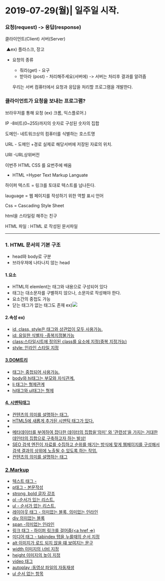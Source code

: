 # 2019-07-29(월)| 일주일 시작.

### 요청(request) -> 응답(response)

클라이언트(Client)              서버(Server)

​                                                           ▲ex) 플라스크, 장고



- 요청의 종류

  - 줘라(get)  - 요구
  - 받아라 (post)  - 처리해주세요(서버에) -> 서버는 처리후 결과를 알려줌

  우리는 서버 컴퓨터에서 요청과 응답을 처리할 프로그램을 개발한다.



###  클라이언트가 요청을 보내는 프로그램?

브라우저를 통해 요청 (ex) 크롬, 익스플로어.)



IP -8비트(0~255)까지의 숫자로 구성된 숫자의 집합

도메인- 네트워크상의 컴퓨터를 식별하는 호스트명

URL - 도메인 +경로 실제로 해당서버에 저장된 자료의 위치.



URI -URL상위버전 





이번주  HTML CSS 를 요번주에 배움

- HTML =Hyper Text Markup Languate

하이퍼 텍스트 = 링크를 토대로 텍스트를 넘나든다.

lauguage = 웹 페이지를 작성하기 위한 역할 표시 언어

Css = Cascading Style Sheet

html을 스타일링 해주는 친구

HTML 파일 : HTML 로 작성된 문서파일

---

### 1. HTML 문서의 기본 구조

- head와 body로 구분
- 브라우져에 나타나지 않는  head

#### 1.요소

- HTML의 elemlent는 태그와 내용으로 구성되어 있다
- 태그는 대소문자를 구별하지 않으나, 소문자로 작성해야 한다.
- 요소간의 중첩도 가능
- 닫는 태그가 없는 태그도 존재 ex)<img src="url"/>

#### 2.속성 ex)<a href='google.com'/>

- id, class, style은 태그와 상관없이 모두 사용가능.
- id: 유일한 식별자 -중복지정불가능
- class:스타일시트에 정의된 class를 요소에 지정(중복 지정가능)
- style: 인라인 스타일 지정



#### 3.DOM트리

- 태그는 중첩되어 사용가능.
- body와 hi태그는 부모와 자식관계.
- li 태그는 형제관계
- hi태그와 ul태그는 형제

#### 4. 시맨틱태그

- 컨텐츠의 의미를 설명하는 태그.
- HTML5에 새롭게 추가된 시맨틱 태그가 있다.
- <!--<div>이거슨 공간 </div>-->
- 메타데이터를 부여하여 잡다한 데이터의 집합을'의미' 와 '관련성'을 가지는 거대한 데인터의 집합으로 구축하고자 하는 발상!
- SEO 검색 엔진이 자료를 수집하고 순위를 매기는 방식에 맞게 웹페이지를 구성해서 검색 결과의 상위에 노출될 수 있도록 하는 작업.
- 컨텐츠의 의미를 설명하는 태그



### 2.Markup

- 텍스트 태그 - 
- p태그 - 본문작성
- strong, bold 글자 강조
- ol -순서가 있는 리스트.
- ul - 순서가 없는 리스트.
- 레이아웃 태그 - 의미없는 블록, 의미없는 인라인
- div 의미없는 블록
- span -의미없는 인라인
- 링크 태그 - 하이퍼 링크를 걸어줌(<a href =>)
- 미디어 태그 - tabindex 탭을 누를때의 순서 지정
- alt 이미지가 로드 되지 않을 떄 보여지는 문구
- width 이미지의 너비 지정
- height 이미지의 높이 지정
- video 태그
- autoplay :동영상 파일의 자동재생
- ul 순서 없는 항목